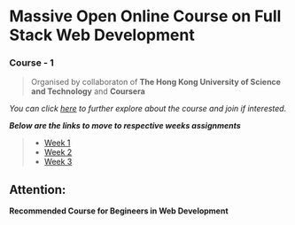 # Massive Open Online Course on Full Stack Web Development

### Course - 1

>Organised by collaboraton of  **The Hong Kong University of Science and Technology** and **Coursera**

*You can click [here](https://www.coursera.org/learn/html-css-javascript/home/welcome) to further explore about the course and join if interested.*

**_Below are the links to move to respective weeks assignments_**

>* [Week 1](http://rishavpandey.me/coursera-hku-assignment/week-1/)
>* [Week 2](http://rishavpandey.me/coursera-hku-assignment/week-2/)
>* [Week 3](#)

## Attention:  

**Recommended Course for Begineers in Web Development**
